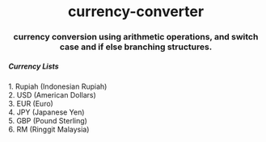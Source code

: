<h1 align="center">currency-converter</h1>
<h3 align="center">currency conversion using arithmetic operations, and switch case and if else branching structures.</h3>

<h5>Currency Lists</h5>
1. Rupiah (Indonesian Rupiah)<br>
2. USD (American Dollars)<br>
3. EUR (Euro)<br>
4. JPY (Japanese Yen)<br>
5. GBP (Pound Sterling)<br>
6. RM (Ringgit Malaysia)<br>
